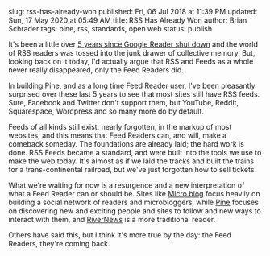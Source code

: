 slug: rss-has-already-won
published: Fri, 06 Jul 2018 at 11:39 PM
updated: Sun, 17 May 2020 at 05:49 AM
title: RSS Has Already Won
author: Brian Schrader
tags: pine, rss, standards, open web
status: publish

It's been a little over [5 years since Google Reader shut down][reader] and the world of RSS readers was tossed into the junk drawer of collective memory. But, looking back on it today, I'd actually argue that RSS and Feeds as a whole never really disappeared, only the Feed Readers did.

In building [Pine][pine], and as a long time Feed Reader user, I've been pleasantly surprised over these last 5 years to see that most sites still have RSS feeds. Sure, Facebook and Twitter don't support them, but YouTube, Reddit, Squarespace, Wordpress and so many more do by default.

Feeds of all kinds still exist, nearly forgotten, in the markup of most websites, and this means that Feed Readers can, and will, make a comeback someday. The foundations are already laid; the hard work is done. RSS Feeds became a standard, and were built into the tools we use to make the web today. It's almost as if we laid the tracks and built the trains for a trans-continental railroad, but we've just forgotten how to sell tickets.

What we're waiting for now is a resurgence and a new interpretation of what a Feed Reader can or should be. Sites like [Micro.blog][micro] focus heavily on building a social network of readers and microbloggers, while [Pine][pine] focuses on discovering new and exciting people and sites to follow and new ways to interact with them, and [RiverNews][river] is a more traditional reader.

Others have said this, but I think it's more true by the day: the Feed Readers, they're coming back.


[reader]: https://www.theverge.com/2013/3/13/4101144/google-shuts-down-reader-rss-aggregation-service
[pine]: https://pine.blog
[micro]: https://micro.blog
[river]: http://rivernewsapp.com
